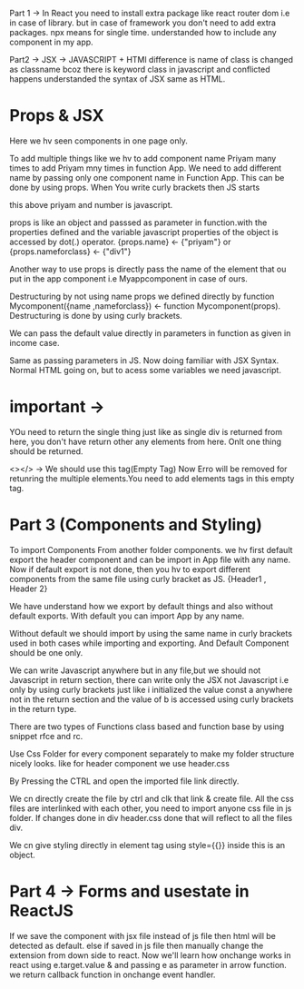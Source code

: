 Part 1 ->
In React you need to install extra package like react router dom i.e in case of library. but in case of framework you don't need to add extra packages.
npx means for single time.
understanded how to include any component in my app.

Part2 ->
JSX -> JAVASCRIPT + HTMl
difference is name of class is changed as classname bcoz there is keyword class in javascript and conflicted happens
understanded the syntax of JSX same as HTML.

# Props & JSX
Here we hv seen components in one page only.

To add multiple things like we hv to add component name Priyam many times to add Priyam mny times in function App.
We need to add different name by passing only one component name in Function App. This can be done by using props.
When You write curly brackets then JS starts 
<div name = {"Priyam"} number = {23} ></div>
this above priyam and number is javascript.

props is like an object and passsed as parameter in function.with the properties defined and the variable javascript properties of the object is accessed by dot(.) operator.
{props.name} <- {"priyam"} or {props.nameforclass} <- {"div1"}
 
Another way to use props is directly pass the name of the element that ou put in the app component i.e Myappcomponent in case of ours.

Destructuring by not using name props we defined directly by function Mycomponent({name ,nameforclass}) <- function Mycomponent(props). Destructuring is done by using curly brackets.

We can pass the default value directly in parameters in function as given in income case.

Same as passing parameters in JS. Now doing familiar with JSX Syntax.
Normal HTML going on, but to acess some variables we need javascript.

# important -> 
YOu need to return the single thing just like as single div is returned from here, you don't have return other any elements from here. Onlt one thing should be returned.

<></> -> We should use this tag(Empty Tag) Now Erro will be removed for retunring the multiple elements.You need to add elements tags in this empty tag.

# Part 3 (Components and Styling)
To import Components From another folder components.
we hv first default export the header component and can be import in App file with any name.
Now if default export is not done, then you hv to export different components from the same file using curly bracket as JS. {Header1 , Header 2} 

We have understand how we export by default things and also without default exports.
With default you can import App by any name.

Without default we should import by using the same name in curly brackets used in both cases while importing and exporting. And Default Component should be one only.

We can write Javascript anywhere but in any file,but we should not  Javascript in return section, there can write only the JSX not Javascript i.e only by using curly brackets just like i initialized the value const a anywhere not in the return section and the value of b is accessed using curly brackets in the return type.

There are two types of Functions class based and function base by using snippet rfce and rc.

Use Css Folder for every component separately to make my folder structure nicely looks.
like for header component we use header.css

By Pressing the CTRL and open the imported file link directly.

We cn directly create the file by ctrl and clk that link & create file.
All the css files are interlinked with each other, you need to import anyone css file in js folder. If changes done in div header.css done that will reflect to all the files div.

We cn give styling directly in element tag using style={{}} inside this is an object.

# Part 4 -> Forms and usestate in ReactJS
If we save the component with jsx file instead of js file then html will be detected as default. else if saved in js file then manually change the extension from down side to react.
Now we'll learn how onchange works in react using e.target.value & and passing e as parameter in arrow function. we return callback function in onchange event handler.

















